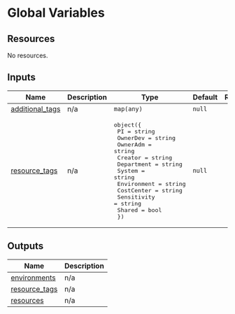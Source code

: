 # Global Variables 

<!-- BEGIN_TF_DOCS -->
## Resources

No resources.

## Inputs

| Name | Description | Type | Default | Required |
|------|-------------|------|---------|:--------:|
| <a name="input_additional_tags"></a> [additional\_tags](#input\_additional\_tags) | n/a | `map(any)` | `null` | no |
| <a name="input_resource_tags"></a> [resource\_tags](#input\_resource\_tags) | n/a | <pre>object({<br>    PI          = string<br>    OwnerDev    = string<br>    OwnerAdm    = string<br>    Creator     = string<br>    Department  = string<br>    System      = string<br>    Environment = string<br>    CostCenter  = string<br>    Sensitivity = string<br>    Shared      = bool<br>  })</pre> | `null` | no |

## Outputs

| Name | Description |
|------|-------------|
| <a name="output_environments"></a> [environments](#output\_environments) | n/a |
| <a name="output_resource_tags"></a> [resource\_tags](#output\_resource\_tags) | n/a |
| <a name="output_resources"></a> [resources](#output\_resources) | n/a |
<!-- END_TF_DOCS -->